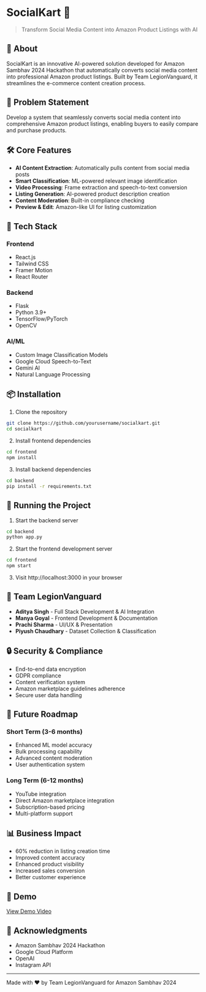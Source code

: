 # SocialKart 🚀

> Transform Social Media Content into Amazon Product Listings with AI

## 🌟 About

SocialKart is an innovative AI-powered solution developed for Amazon Sambhav 2024 Hackathon that automatically converts social media content into professional Amazon product listings. Built by Team LegionVanguard, it streamlines the e-commerce content creation process.

## 🎯 Problem Statement

Develop a system that seamlessly converts social media content into comprehensive Amazon product listings, enabling buyers to easily compare and purchase products.

## 🛠️ Core Features

- **AI Content Extraction**: Automatically pulls content from social media posts
- **Smart Classification**: ML-powered relevant image identification
- **Video Processing**: Frame extraction and speech-to-text conversion
- **Listing Generation**: AI-powered product description creation
- **Content Moderation**: Built-in compliance checking
- **Preview & Edit**: Amazon-like UI for listing customization

## 🔧 Tech Stack

### Frontend
- React.js
- Tailwind CSS
- Framer Motion
- React Router

### Backend
- Flask
- Python 3.9+
- TensorFlow/PyTorch
- OpenCV

### AI/ML
- Custom Image Classification Models
- Google Cloud Speech-to-Text
- Gemini AI
- Natural Language Processing

## 📦 Installation

1. Clone the repository
```bash
git clone https://github.com/yourusername/socialkart.git
cd socialkart
```
2. Install frontend dependencies
```bash
cd frontend
npm install
```
3. Install backend dependencies
```bash
cd backend
pip install -r requirements.txt
```
## 🚀 Running the Project

1. Start the backend server
```bash
cd backend
python app.py
```
2. Start the frontend development server
```bash
cd frontend
npm start
```

3. Visit http://localhost:3000 in your browser

## 🤝 Team LegionVanguard

- **Aditya Singh** - Full Stack Development & AI Integration
- **Manya Goyal** - Frontend Development & Documentation
- **Prachi Sharma** - UI/UX & Presentation
- **Piyush Chaudhary** - Dataset Collection & Classification

## 🔒 Security & Compliance

- End-to-end data encryption
- GDPR compliance
- Content verification system
- Amazon marketplace guidelines adherence
- Secure user data handling

## 🎯 Future Roadmap

### Short Term (3-6 months)
- Enhanced ML model accuracy
- Bulk processing capability
- Advanced content moderation
- User authentication system

### Long Term (6-12 months)
- YouTube integration
- Direct Amazon marketplace integration
- Subscription-based pricing
- Multi-platform support

## 📊 Business Impact

- 60% reduction in listing creation time
- Improved content accuracy
- Enhanced product visibility
- Increased sales conversion
- Better customer experience

## 🎥 Demo

[View Demo Video](https://www.youtube.com/watch?v=jYrmzzykUm4)

## 🙏 Acknowledgments

- Amazon Sambhav 2024 Hackathon
- Google Cloud Platform
- OpenAI
- Instagram API

---
Made with ❤️ by Team LegionVanguard for Amazon Sambhav 2024